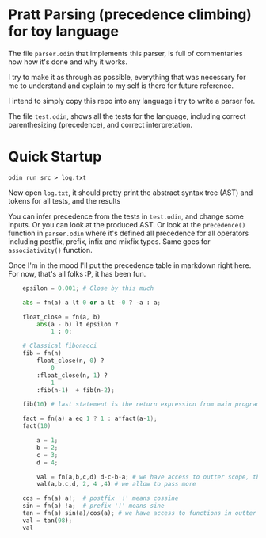 
# Pratt Parsing (precedence climbing) for toy language

The file `parser.odin` that implements this parser, is full of commentaries how how it's done and why it works.

I try to make it as through as possible, everything that was necessary for me to understand and explain to my self is there for future reference. 

I intend to simply copy this repo into any language i try to write a parser for.

The file `test.odin`, shows all the tests for the language, including correct parenthesizing (precedence), and correct interpretation.


# Quick Startup
`odin run src > log.txt`

Now open ``log.txt``, it should pretty print the abstract syntax tree (AST) and tokens for all tests, and the results

You can infer precedence from the tests in `test.odin`, and change some inputs. Or you can look at the produced AST. Or look at the `precedence()` function in `parser.odin` where it's defined all precedence for all operators including postfix, prefix, infix and mixfix types. Same goes for `associativity()` function.

Once I'm in the mood I'll put the precedence table in markdown right here. For now, that's all folks :P, it has been fun.

```py
    epsilon = 0.001; # Close by this much

    abs = fn(a) a lt 0 or a lt -0 ? -a : a;

    float_close = fn(a, b) 
        abs(a - b) lt epsilon ? 
            1 : 0;

    # Classical fibonacci
    fib = fn(n)  
        float_close(n, 0) ? 
            0
        :float_close(n, 1) ?
            1
        :fib(n-1)  + fib(n-2);

    fib(10) # last statement is the return expression from main program
```


```c
    fact = fn(a) a eq 1 ? 1 : a*fact(a-1);
    fact(10)
```


```py
        a = 1;
        b = 2;
        c = 3;
        d = 4;

        val = fn(a,b,c,d) d-c-b-a; # we have access to outter scope, that is global
        val(a,b,c,d, 2, 4 ,4) # we allow to pass more

```

```py
    cos = fn(a) a!;  # postfix '!' means cossine
    sin = fn(a) !a;  # prefix '!' means sine
    tan = fn(a) sin(a)/cos(a); # we have access to functions in outter scope
    val = tan(98);    
    val 
```


